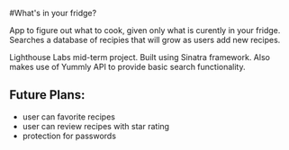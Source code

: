 #What's in your fridge?

App to figure out what to cook, given only what is curently in your fridge. Searches a database of recipies that will grow as users add new recipes. 

Lighthouse Labs mid-term project. Built using Sinatra framework. Also makes use of Yummly API to provide basic search functionality.

## Future Plans:

- user can favorite recipes
- user can review recipes with star rating
- protection for passwords
